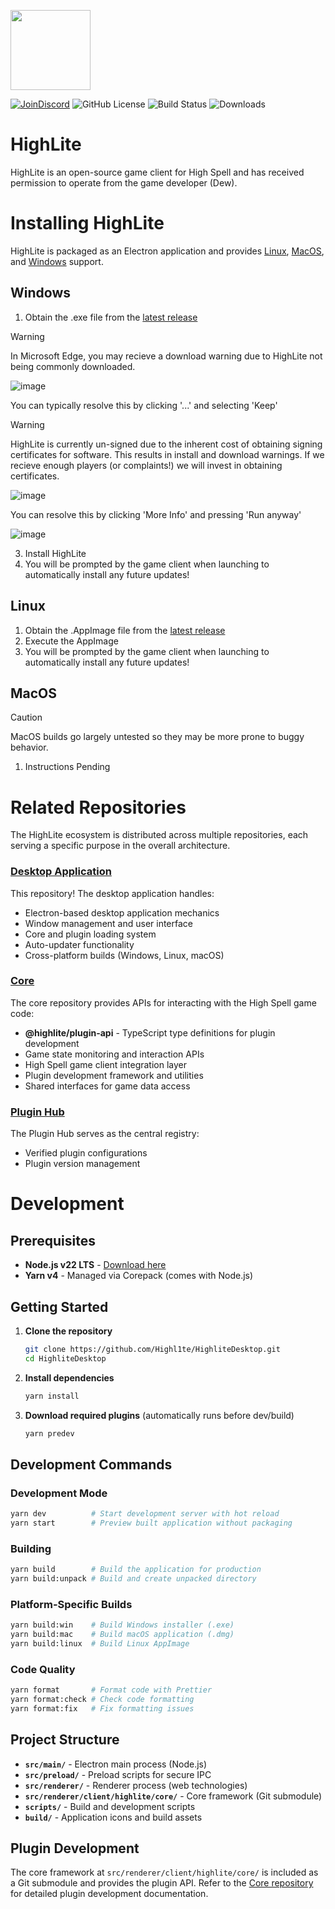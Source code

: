 <p><img src="https://github.com/user-attachments/assets/da5bb809-3949-4854-99e4-1619022444e7" width="128"/></p>
<p>
  <a href="https://discord.gg/highspell"><img alt="JoinDiscord" src="https://img.shields.io/badge/Discord-Join_Us-purple?style=flat&logo=Discord&label=Discord"/></a>
  <img alt="GitHub License" src="https://img.shields.io/github/license/Highl1te/HighliteDesktop">
  <img alt="Build Status" src="https://img.shields.io/github/actions/workflow/status/Highl1te/HighliteDesktop/main.yml">
  <img alt="Downloads" src="https://img.shields.io/github/downloads/Highl1te/HighliteDesktop/latest/total?label=Downloads&color=blue">
</p>

# HighLite
HighLite is an open-source game client for High Spell and has received permission to operate from the game developer (Dew).

# Installing HighLite
HighLite is packaged as an Electron application and provides [Linux](#Linux), [MacOS](#MacOS), and [Windows](#Windows) support.

## Windows
1. Obtain the .exe file from the [latest release](https://github.com/Highl1te/HighliteDesktop/releases/latest)
> [!WARNING]
> In Microsoft Edge, you may recieve a download warning due to HighLite not being commonly downloaded.
>
> ![image](https://github.com/user-attachments/assets/8dd15f93-29c4-42a8-966b-1bd8a83fa66c)
>
> You can typically resolve this by clicking '...' and selecting 'Keep'


> [!WARNING]
> HighLite is currently un-signed due to the inherent cost of obtaining signing certificates for software. This results in install and download warnings.
> If we recieve enough players (or complaints!) we will invest in obtaining certificates.
>
> ![image](https://github.com/user-attachments/assets/90651443-a7ed-42b1-8e60-60af2a54fbf1)
>
> You can resolve this by clicking 'More Info' and pressing 'Run anyway'
>
> ![image](https://github.com/user-attachments/assets/f1537d49-7aac-4344-ba6a-77a01339e63f)
>

3. Install HighLite
4. You will be prompted by the game client when launching to automatically install any future updates!
## Linux
1. Obtain the .AppImage file from the [latest release](https://github.com/Highl1te/HighliteDesktop/releases/latest)
2. Execute the AppImage
3. You will be prompted by the game client when launching to automatically install any future updates!
## MacOS
> [!CAUTION]
> MacOS builds go largely untested so they may be more prone to buggy behavior.

1. Instructions Pending

# Related Repositories
The HighLite ecosystem is distributed across multiple repositories, each serving a specific purpose in the overall architecture.

### [Desktop Application](https://github.com/Highl1te/HighliteDesktop)
This repository! The desktop application handles:
- Electron-based desktop application mechanics
- Window management and user interface
- Core and plugin loading system
- Auto-updater functionality
- Cross-platform builds (Windows, Linux, macOS)

### [Core](https://github.com/Highl1te/Core)
The core repository provides APIs for interacting with the High Spell game code:
- **@highlite/plugin-api** - TypeScript type definitions for plugin development
- Game state monitoring and interaction APIs
- High Spell game client integration layer
- Plugin development framework and utilities
- Shared interfaces for game data access

### [Plugin Hub](https://github.com/Highl1te/Plugin-Hub)
The Plugin Hub serves as the central registry:
- Verified plugin configurations
- Plugin version management

# Development
## Prerequisites
- **Node.js v22 LTS** - [Download here](https://nodejs.org/en/download)
- **Yarn v4** - Managed via Corepack (comes with Node.js)

## Getting Started
1. **Clone the repository**
   ```bash
   git clone https://github.com/Highl1te/HighliteDesktop.git
   cd HighliteDesktop
   ```

2. **Install dependencies**
   ```bash
   yarn install
   ```

3. **Download required plugins** (automatically runs before dev/build)
   ```bash
   yarn predev
   ```

## Development Commands
### Development Mode
```bash
yarn dev          # Start development server with hot reload
yarn start        # Preview built application without packaging
```

### Building
```bash
yarn build        # Build the application for production
yarn build:unpack # Build and create unpacked directory
```

### Platform-Specific Builds
```bash
yarn build:win    # Build Windows installer (.exe)
yarn build:mac    # Build macOS application (.dmg)
yarn build:linux  # Build Linux AppImage
```

### Code Quality
```bash
yarn format       # Format code with Prettier
yarn format:check # Check code formatting
yarn format:fix   # Fix formatting issues
```

## Project Structure
- **`src/main/`** - Electron main process (Node.js)
- **`src/preload/`** - Preload scripts for secure IPC
- **`src/renderer/`** - Renderer process (web technologies)
- **`src/renderer/client/highlite/core/`** - Core framework (Git submodule)
- **`scripts/`** - Build and development scripts
- **`build/`** - Application icons and build assets

## Plugin Development
The core framework at `src/renderer/client/highlite/core/` is included as a Git submodule and provides the plugin API. Refer to the [Core repository](https://github.com/Highl1te/Core) for detailed plugin development documentation.
